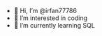 - 👋 Hi, I’m @irfan77786
- 👀 I’m interested in coding
- 🌱 I’m currently learning SQL

<!---
irfan77786/irfan77786 is a ✨ special ✨ repository because its `README.md` (this file) appears on your GitHub profile.
You can click the Preview link to take a look at your changes.
--->
